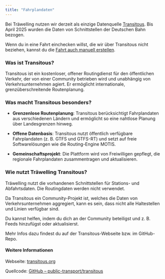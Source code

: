 ```yaml
---
title: "Fahrplandaten"
---
```


Bei Träwelling nutzen wir derzeit als einzige Datenquelle [Transitous](https://transitous.org/).
Bis April 2025 wurden die Daten von Schnittstellen der Deutschen Bahn bezogen.

Wenn du in eine Fahrt einchecken willst, die wir über Transitous nicht beziehen, kannst du
die [Fahrt auch manuell erstellen](/features/manual-trips).

### Was ist Transitous?

Transitous ist ein kostenloser, offener Routingdienst für den öffentlichen Verkehr, 
der von einer Community betrieben wird und unabhängig von Verkehrsunternehmen agiert.
Er ermöglicht internationale, grenzüberschreitende Routenplanung.

### Was macht Transitous besonders?

- **Grenzenlose Routenplanung**:
Transitous berücksichtigt Fahrplandaten aus verschiedenen Ländern und ermöglicht so eine nahtlose Planung über Landesgrenzen hinweg.

- **Offene Datenbasis**:
Transitous nutzt öffentlich verfügbare Fahrplandaten (z. B. GTFS und GTFS-RT) und setzt auf freie Softwarelösungen wie die Routing-Engine MOTIS.

- **Gemeinschaftsprojekt**:
Die Plattform wird von Freiwilligen gepflegt, die regionale Fahrplandaten zusammentragen und aktualisieren.

### Wie nutzt Träwelling Transitous?

Träwelling nutzt die vorhandenen Schnittstellen für Stations- und Abfahrtsdaten.
Die Routingdaten werden nicht verwendet.

Da Transitous ein Community-Projekt ist, welches die Daten von Verkehrsunternehmen aggregiert,
kann es sein, dass nicht alle Haltestellen und Linien verfügbar sind.

Du kannst helfen, indem du dich an der Community beteiligst und z. B. Feeds hinzufügst oder aktualisierst.

Mehr Infos dazu findest du auf der Transitous-Webseite bzw. im GitHub-Repo.

#### Weitere Informationen

Webseite: [transitous.org](https://transitous.org/)

Quellcode: [GitHub – public-transport/transitous](https://github.com/public-transport/transitous)